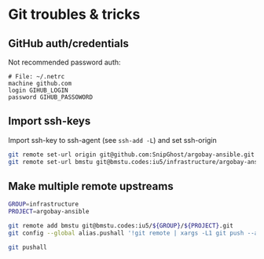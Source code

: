 # Git troubles & tricks

## GitHub auth/credentials
Not recommended password auth:
```
# File: ~/.netrc
machine github.com
login GIHUB_LOGIN
password GIHUB_PASSOWORD
```

## Import ssh-keys
Import ssh-key to ssh-agent (see `ssh-add -L`) and set ssh-origin
```bash
git remote set-url origin git@github.com:SnipGhost/argobay-ansible.git
git remote set-url bmstu git@bmstu.codes:iu5/infrastructure/argobay-ansible.git
```

## Make multiple remote upstreams
```bash
GROUP=infrastructure
PROJECT=argobay-ansible

git remote add bmstu git@bmstu.codes:iu5/${GROUP}/${PROJECT}.git
git config --global alias.pushall '!git remote | xargs -L1 git push --all'

git pushall
```
